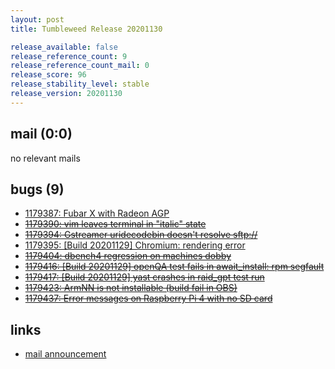 ```yaml
---
layout: post
title: Tumbleweed Release 20201130

release_available: false
release_reference_count: 9
release_reference_count_mail: 0
release_score: 96
release_stability_level: stable
release_version: 20201130
---
```


## mail (0:0)

no relevant mails

## bugs (9)

<!--more-->

- [1179387: Fubar X with Radeon AGP](https://bugzilla.opensuse.org/show_bug.cgi?id=1179387)
- ~~[1179390: vim leaves terminal in "italic" state](https://bugzilla.opensuse.org/show_bug.cgi?id=1179390)~~
- ~~[1179394: Gstreamer uridecodebin doesn't resolve sftp://](https://bugzilla.opensuse.org/show_bug.cgi?id=1179394)~~
- [1179395: \[Build 20201129\] Chromium: rendering error](https://bugzilla.opensuse.org/show_bug.cgi?id=1179395)
- ~~[1179404: dbench4 regression on machines dobby](https://bugzilla.opensuse.org/show_bug.cgi?id=1179404)~~
- ~~[1179416: \[Build 20201129\] openQA test fails in await_install: rpm segfault](https://bugzilla.opensuse.org/show_bug.cgi?id=1179416)~~
- ~~[1179417: \[Build 20201129\] yast crashes in raid_gpt test run](https://bugzilla.opensuse.org/show_bug.cgi?id=1179417)~~
- ~~[1179423: ArmNN is not installable (build fail in OBS)](https://bugzilla.opensuse.org/show_bug.cgi?id=1179423)~~
- ~~[1179437: Error messages on Raspberry Pi 4 with no SD card](https://bugzilla.opensuse.org/show_bug.cgi?id=1179437)~~



## links

- [mail announcement](https://github.com/boombatower/tumbleweed-review/issues/10)
